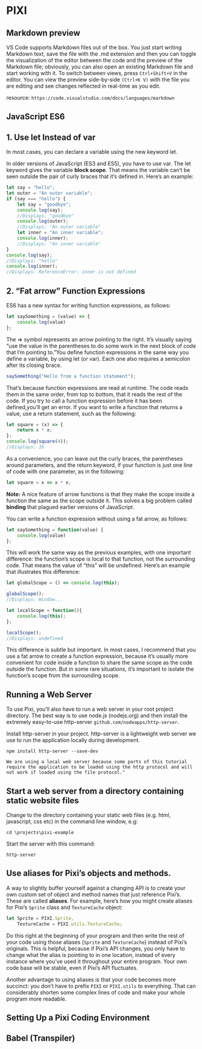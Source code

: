 # **PIXI**

## **Markdown preview**

VS Code supports Markdown files out of the box. You just start writing Markdown text, save the file with the .md extension and then you can toggle the visualization of the editor between the code and the preview of the Markdown file; obviously, you can also open an existing Markdown file and start working with it. To switch between views, press `Ctrl+Shift+V` in the editor. You can view the preview side-by-side `(Ctrl+K V)` with the file you are editing and see changes reflected in real-time as you edit.

resource: `https://code.visualstudio.com/docs/languages/markdown`

## **JavaScript ES6**

## **1. Use let Instead of var**

In most cases, you can declare a variable using the new keyword let.

In older versions of JavaScript (ES3 and ES5), you have to use var. The let keyword gives the variable **block scope**. That means the variable can’t be seen outside the pair of curly braces that it’s defined in. Here’s an example:

```js
let say = "hello";
let outer = "An outer variable";
if (say === "hello") {
    let say = "goodbye";
    console.log(say);
    //Displays: "goodbye"
    console.log(outer);
    //Displays: "An outer variable"
    let inner = "An inner variable";
    console.log(inner);
    //Displays: "An inner variable"
}
console.log(say);
//Displays: "hello"
console.log(inner);
//Displays: ReferenceError: inner is not defined
```

## **2. “Fat arrow” Function Expressions**

ES6 has a new syntax for writing function expressions, as follows:

```js
let saySomething = (value) => {
    console.log(value)
};
```

The => symbol represents an arrow pointing to the right. It’s visually saying “use the value in the parentheses to do some work in the next block of code that I’m pointing to.”You define function expressions in the same way you define a variable, by using let (or var). Each one also requires a semicolon after its closing brace. 

```js
saySomething("Hello from a function statement");
```

That’s because function expressions are read at runtime. The code reads them in the same order, from top to bottom, that it reads the rest of the code. If you try to call a function expression before it has been defined,you’ll get an error.
If you want to write a function that returns a value, use a return statement, such as the following:

```js
let square = (x) => {
    return x * x;
};
console.log(square(4));
//Displays: 16
```

As a convenience, you can leave out the curly braces, the parentheses around parameters, and the return keyword, if your function is just one line of code with one parameter, as in the following:

```js
let square = x => x * x;
```

**Note:** A nice feature of arrow functions is that they make the scope inside a function the same as the scope outside it. This solves a big problem called **binding** that plagued earlier versions of JavaScript.

You can write a function expression without using a fat arrow, as follows:

```js
let saySomething = function(value) {
    console.log(value)
};
```

This will work the same way as the previous examples, with one important difference: the function’s scope is local to that function, not the surrounding code. That means the value of “this” will be undefined. Here’s an example that illustrates this difference:

```js
let globalScope = () => console.log(this);

globalScope();
//Displays: Window...

let localScope = function(){
    console.log(this);
};

localScope();
//Displays: undefined
```

This difference is subtle but important. In most cases, I recommend that you use a fat arrow to create a function expression, because it’s usually more convenient for code inside a function to share the same scope as the code outside the function. But in some rare situations, it’s important to isolate the function’s scope from the surrounding scope.

## **Running a Web Server**

To use Pixi, you’ll also have to run a web server in your root project directory. The best way is to use node.js (nodejs.org) and then install the extremely easy-to-use http-server `github.com/nodeapps/http-server`.

Install http-server in your project. http-server is a lightweight web server we use to run the application locally during development.

`npm install http-server --save-dev`

    We are using a local web server because some parts of this tutorial require the application to be loaded using the http protocol and will not work if loaded using the file protocol."

## **Start a web server from a directory containing static website files**

Change to the directory containing your static web files (e.g. html, javascript, css etc) in the command line window, e.g:

`cd \projects\pixi-example`

Start the server with this command:

`http-server`

## **Use aliases for Pixi’s objects and methods.**

A way to slightly buffer yourself against a changing API is to create your own custom set of object and method names that just reference Pixi’s.
These are called **aliases**. For example, here’s how you might create aliases for Pixi’s `Sprite` class and `TextureCache` object:

```js
let Sprite = PIXI.Sprite, 
    TextureCache = PIXI.utils.TextureCache;
```

Do this right at the beginning of your program and then write the rest of your code using those aliases (`Sprite` and `TextureCache`) instead of Pixi’s originals. This is helpful, because if Pixi’s API changes, you only have to change what the alias is pointing to in one location, instead of every instance where you’ve used it throughout your entire program. Your own code base will be stable, even if Pixi’s API fluctuates.

Another advantage to using aliases is that your code becomes more succinct: you don’t have to prefix `PIXI` or `PIXI.utils` to everything. That can considerably shorten some complex lines of code and make your whole program more readable.

## **Setting Up a Pixi Coding Environment**



## **Babel (Transpiler)**

























































